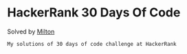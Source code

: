 # HackerRank 30 Days Of Code

Solved by [Milton](https://github.com/jmrchelani)

`My solutions of 30 days of code challenge at HackerRank`
